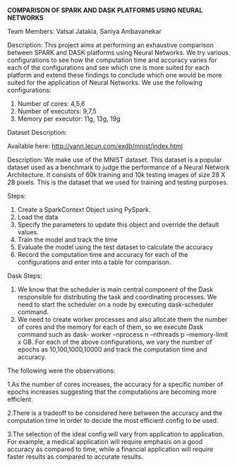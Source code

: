 **COMPARISON OF SPARK AND DASK PLATFORMS USING NEURAL NETWORKS**

Team Members: Vatsal Jatakia, Saniya Ambavanekar

Description: 
This project aims at performing an exhaustive comparison between SPARK and DASK platforms using Neural Networks. We try various configurations to see how the computation time and accuracy varies for each of the configurations and see which one is more suited for each platform and extend these findings to conclude which one would be more suited for the application of Neural Networks. We use the following configurations: 

1. Number of cores: 4,5,6
2. Number of executors: 9,7,5
3. Memory per executor: 11g, 13g, 19g

Dataset Description: 

Available here: http://yann.lecun.com/exdb/mnist/index.html

Description: We make use of the MNIST dataset. This dataset is a popular dataset used as a benchmark to judge the performance of a Neural Network Architecture. It consists of 60k training and 10k testing images of size 28 X 28 pixels. This is the dataset that we used for training and testing purposes.

Steps: 
1. Create a SparkContext Object using PySpark. 
2. Load the data 
3. Specify the parameters to update this object and override the default values. 
4. Train the model and track the time 
5. Evaluate the model using the test dataset to calculate the accuracy 
6. Record the computation time and accuracy for each of the configurations and enter into a table for comparison. 

Dask Steps:
1.	We know that the scheduler is main central component of the Dask responsible for distributing the task and coordinating processes. We need to start the scheduler on a node by executing dask-scheduler command. 
2.	We need to create worker processes and also allocate them the number of cores and the memory for each of them, so we execute Dask command such as dask- worker –nprocess n –nthreads p –memory-limit x GB. 
For each of the above configurations, we vary the number of epochs as 10,100,1000,10000 and track the computation time and accuracy. 


The following were the observations: 

1.As the number of cores increases, the accuracy for a specific number of epochs increases suggesting that the computations are becoming more efficient. 

2.There is a tradeoff to be considered here between the accuracy and the computation time in order to decide the most efficient config to be used. 

3.The selection of the ideal config will vary from application to application. For example, a medical application will require emphasis on a good accuracy as compared to time, while a financial application will require faster results as compared to accurate results.


